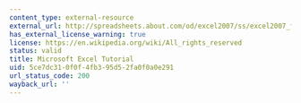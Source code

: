 ```yaml
---
content_type: external-resource
external_url: http://spreadsheets.about.com/od/excel2007/ss/excel2007_forma.htm
has_external_license_warning: true
license: https://en.wikipedia.org/wiki/All_rights_reserved
status: valid
title: Microsoft Excel Tutorial
uid: 5ce7dc31-0f0f-4fb3-95d5-2fa0f0a0e291
url_status_code: 200
wayback_url: ''
---
```

